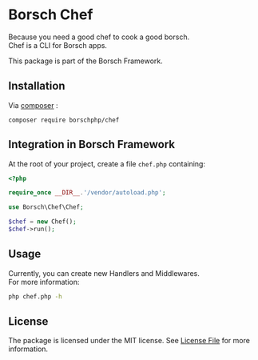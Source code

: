 # Borsch Chef

Because you need a good chef to cook a good borsch.  
Chef is a CLI for Borsch apps.

This package is part of the Borsch Framework.

## Installation

Via [composer](https://getcomposer.org/) :

`composer require borschphp/chef`

## Integration in Borsch Framework

At the root of your project, create a file `chef.php` containing:

```php
<?php

require_once __DIR__.'/vendor/autoload.php';

use Borsch\Chef\Chef;

$chef = new Chef();
$chef->run();
```

## Usage

Currently, you can create new Handlers and Middlewares.  
For more information:
```bash
php chef.php -h
```

## License

The package is licensed under the MIT license. See [License File](https://github.com/borschphp/borsch-chef/blob/master/LICENSE.md) for more information.